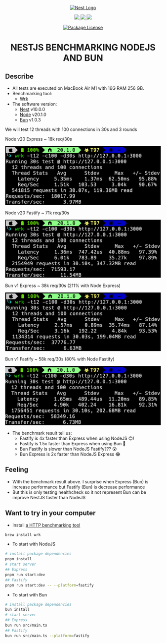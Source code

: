 <p align="center">
  <a href="http://nestjs.com/" target="blank"><img src="https://nestjs.com/img/logo-small.svg" width="200" alt="Nest Logo" /></a>
</p>

<p align="center">
  <a href="https://bun.sh/" alt="Bun" target="_blank">
    <img src="https://img.shields.io/badge/Bun-%23000000.svg?style=for-the-badge&logo=bun&logoColor=white" />
  </a>
  <a href="https://node.js.org/" alt="NodeJS" target="_blank">
    <img src="https://img.shields.io/badge/node.js-6DA55F.svg?style=for-the-badge&logo=node.js&logoColor=white" />
  </a>
  <a href="https://nestjs.com/" alt="NestJS" target="_blank">
    <img src="https://img.shields.io/badge/nestjs-%23E0234E.svg?style=for-the-badge&logo=nestjs&logoColor=white" />
  </a>
</p>

<p align="center">
  <a href="https://www.npmjs.com/~nestjscore" target="_blank"><img src="https://img.shields.io/npm/l/@nestjs/core.svg" alt="Package License" /></a>
</p>

<h1 align="center">NESTJS BENCHMARKING NODEJS AND BUN</h1>

## Describe

- All tests are executed on MacBook Air M1 with 16G RAM 256 GB.
- Benchmarking tool:
  - [Wrk](https://github.com/wg/wrk)
- The software version:
  - [Nest](https://nestjs.com/) v10.0.0
  - [Node](https://nodejs.org/en) v20.1.0
  - [Bun](https://bun.sh/) v1.0.3

We will test 12 threads with 100 connections in 30s and 3 rounds

Node v20 Express ~ 18k req/30s
<p align="left">
<img src="./archive/Nest_Node_Express.png" />
</p>

Node v20 Fastify ~ 71k req/30s
<p align="left">
<img src="./archive/Nest_Node_Fastify.png" />
</p>

Bun v1 Express  ~ 38k req/30s (211% with Node Express)
<p align="left">
<img src="./archive/Nest_Bun_Express.png" />
</p>

Bun v1 Fastify ~ 58k req/30s (80% with Node Fastify)
<p align="left">
<img src="./archive/Nest_Bun_Fastify.png" />
</p>

- The benchmark result tell us:
  - Fastify is 4x faster than Express when using NodeJS 😍!
  - Fastify is 1.5x faster than Express when using Bun 🙌
  - Bun Fastify is slower than NodeJS Fastify??? 😮
  - Bun Express is 2x faster than NodeJS Express 😂

## Feeling

- With the benchmark result above. I surprise when Express (Bun) is increase performance but Fastify (Bun) is decrease performance
- But this is only testing healthcheck so it not represent Bun can be improve NestJS faster than NodeJS

## Want to try in your computer

- Install [a HTTP benchmarking tool](https://github.com/wg/wrk)

```bash
brew install wrk
```

- To start with NodeJS

```bash
# install package dependencies
pnpm install
# start server
## Express
pnpm run start:dev
## Fastify
pnpm run start:dev -- --platform=fastify
```

- To start with Bun

```bash
# install package dependencies
bun install
# start server
## Express
bun run src/main.ts
## Fastify
bun run src/main.ts --platform=fastify
```
